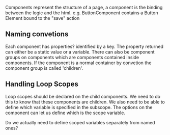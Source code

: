 Components represent the structure of a page, a component is the binding between the logic and the html. e.g. ButtonComponent contains a Button Element bound to the "save" action

## Naming convetions
Each component has properties? identified by a key. The property returned can either be a static value or a variable. There can also be component groups on components which are components contained inside components. If the component is a normal container by convetion the component group is called 'children'.

## Handling Loop Scopes
Loop scopes should be declared on the child components. We need to do this to know that these components are children. We also need to be able to define which variable is specified in the subscope. The options on the component can let us define which is the scope variable.

Do we actually need to define scoped variables separately from named ones?
